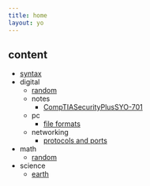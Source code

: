 ```yaml
---
title: home
layout: yo
---
```


## content

  

- [syntax](content/syntax.md)
- digital
	- [random](content/digital/random.md)
	- notes
		- [CompTIASecurityPlusSYO-701](content/digital/-notes/CompTIASecurityPlusSYO-701.md)
	- pc
		- [file formats](content/digital/pc/fileFormats.md)
	 - networking
		- [protocols and ports](content/digital/networking/protocolsAndPorts.md)
- math
	- [random](content/math/random.md)
- science
	- [earth](content/science/earth.md)
 



